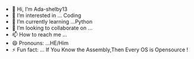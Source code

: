 - 👋 Hi, I’m Ada-shelby13
- 👀 I’m interested in ... Coding
- 🌱 I’m currently learning ...Python
- 💞️ I’m looking to collaborate on ...
- 📫 How to reach me ...
- 😄 Pronouns: ...HE/Him
- ⚡ Fun fact: ... If You Know the Assembly,Then Every OS is Opensource  !

<!---
Ada-shelby12/Ada-shelby12 is a ✨ special ✨ repository because its `README.md` (this file) appears on your GitHub profile.
You can click the Preview link to take a look at your changes.
--->
